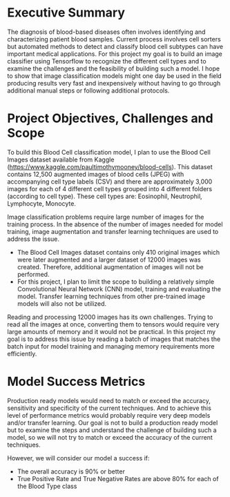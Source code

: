 # Executive Summary

The diagnosis of blood-based diseases often involves identifying and characterizing patient blood samples. Current process involves cell sorters but automated methods to detect and classify blood cell subtypes can have important medical applications. For this project my goal is to build an image classifier using Tensorflow to recognize the different cell types and to examine the challenges and the feasibility of building such a model. I hope to show that image classification models might one day be used in the field producing results very fast and inexpensively without having to go through additional manual steps or following additional protocols.

# Project Objectives, Challenges and Scope

To build this Blood Cell classification model, I plan to use the Blood Cell Images dataset available from Kaggle (https://www.kaggle.com/paultimothymooney/blood-cells). This dataset contains 12,500 augmented images of blood cells (JPEG) with accompanying cell type labels (CSV) and there are approximately 3,000 images for each of 4 different cell types grouped into 4 different folders (according to cell type). These cell types are: Eosinophil, Neutrophil, Lymphocyte, Monocyte.

Image classification problems require large number of images for the training process. In the absence of the number of images needed for model training, image augmentation and transfer learning techniques are used to address the issue. 

* The Blood Cell Images dataset contains only 410 original images which were later augmented and a larger dataset of 12000 images was created. Therefore, additional augmentation of images will not be performed. 
* For this project, I plan to limit the scope to building a relatively simple Convolutional Neural Network (CNN) model, training and evaluating the model. Transfer learning techniques from other pre-trained image models will also not be utilized.

Reading and processing 12000 images has its own challenges. Trying to read all the images at once, converting them to tensors would require very large amounts of memory and it would not be practical. In this project my goal is to address this issue by reading a batch of images that matches the batch input for model training and managing memory requirements more efficiently.

# Model Success Metrics

Production ready models would need to match or exceed the accuracy, sensitivity and specificity of the current techniques. And to achieve this level of performance metrics would probably require very deep models and/or transfer learning. Our goal is not to build a production ready model but to examine the steps and understand the challenge of building such a model, so we will not try to match or exceed the accuracy of the current techniques.

However, we will consider our model a success if:

* The overall accuracy is 90% or better
* True Positive Rate and True Negative Rates are above 80% for each of the Blood Type class

